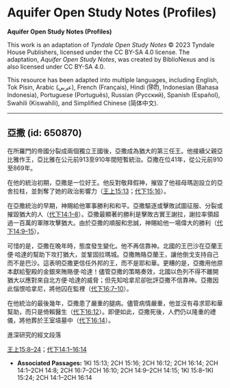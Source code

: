 # Aquifer Open Study Notes (Profiles)

**Aquifer Open Study Notes (Profiles)**

This work is an adaptation of *Tyndale Open Study Notes* © 2023 Tyndale House Publishers, licensed under the CC BY\-SA 4\.0 license. The adaptation, *Aquifer Open Study Notes*, was created by BiblioNexus and is also licensed under CC BY\-SA 4\.0\.

This resource has been adapted into multiple languages, including English, Tok Pisin, Arabic (عربي), French (Français), Hindi (हिंदी), Indonesian (Bahasa Indonesia), Portuguese (Português), Russian (Русский), Spanish (Español), Swahili (Kiswahili), and Simplified Chinese (简体中文).



--------------------------------

## 亞撒 (id: 650870)

在所羅門的帝國分裂成兩個獨立王國後，亞撒成為猶大的第三任王。他接續父親亞比雅作王，亞比雅在公元前913至910年間短暫統治。亞撒在位41年，從公元前910至869年。

在他的統治初期，亞撒是一位好王。他反對敬拜假神，摧毀了他祖母瑪迦設立的亞舍拉柱，並剝奪了她的政治影響力（[王上15:13](https://ref.ly/1Kgs15:13)；[代下15:16](https://ref.ly/2Chr15:16)）。

在亞撒統治的早期，神賜給他軍事勝利和和平。亞撒驅逐或擊敗試圖征服、分裂或摧毀猶大的人（[代下14:1–8](https://ref.ly/2Chr14:1-2Chr14:8)）。亞撒最顯著的勝利是擊敗古實王謝拉，謝拉率領超過一百萬的軍隊攻擊猶大。由於亞撒的順服和忠誠，神賜給他一場偉大的勝利（[代下14:9–15](https://ref.ly/2Chr14:9-2Chr14:15)）。

可惜的是，亞撒在晚年時，態度發生變化。他不再信靠神。北國的王巴沙在亞蘭王便‧哈達的幫助下攻打猶大，並鞏固拉瑪城。亞撒賄賂亞蘭王，讓他倒戈支持自己而不是巴沙。這表明亞撒更信任外邦的王，而不是耶和華。更糟的是，亞撒用他原本獻給聖殿的金銀來賄賂便‧哈達！儘管亞撒的策略奏效，北國以色列不得不離開猶大以應對來自北方便‧哈達的威脅；但先知哈拿尼卻批評亞撒不信靠神。亞撒因此惱恨哈拿尼，將他囚在監裡（[代下16:7–10](https://ref.ly/2Chr16:7-2Chr16:10)）。

在他統治的最後幾年，亞撒患了嚴重的腿病。儘管病情嚴重，他並沒有尋求耶和華幫助，而只是倚賴醫生（[代下16:12](https://ref.ly/2Chr16:12)）。即便如此，亞撒死後，人們仍以隆重的禮儀，將他葬於王室墳墓中（[代下16:14](https://ref.ly/2Chr16:14)）。

進深研究的經文段落

[王上15:8–24](https://ref.ly/1Kgs15:8-1Kgs15:24)；[代下14:1–16:14](https://ref.ly/2Chr14:1-2Chr16:14)

* **Associated Passages:** 1KI 15:13; 2CH 15:16; 2CH 16:12; 2CH 16:14; 2CH 14:1–2CH 14:8; 2CH 16:7–2CH 16:10; 2CH 14:9–2CH 14:15; 1KI 15:8–1KI 15:24; 2CH 14:1–2CH 16:14

